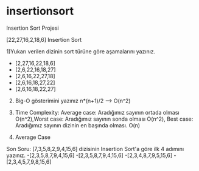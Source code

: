 # insertionsort
Insertion Sort Projesi

[22,27,16,2,18,6] Insertion Sort

1)Yukarı verilen dizinin sort türüne göre aşamalarını yazınız.
  - [2,27,16,22,18,6]
  - [2,6,22,16,18,27]
  - [2,6,16,22,27,18]
  - [2,6,16,18,27,22]
  - [2,6,16,18,22,27]

2) Big-O gösterimini yazınız
  n*(n+1)/2 --> O(n^2)
  

3) Time Complexity: Average case: Aradığımız sayının ortada olması O(n^2),Worst case: Aradığımız sayının sonda olması O(n^2), Best case: Aradığımız sayının dizinin en başında olması. O(n)

4) Average Case

Son Soru: [7,3,5,8,2,9,4,15,6] dizisinin Insertion Sort'a göre ilk 4 adımını yazınız.
  -[2,3,5,8,7,9,4,15,6]
  -[2,3,5,8,7,9,4,15,6]
  -[2,3,4,8,7,9,5,15,6]
  -[2,3,4,5,7,9,8,15,6] 
